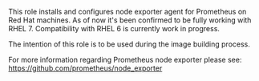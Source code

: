 This role installs and configures node exporter agent for Prometheus on Red Hat machines. As of now it's been confirmed to be fully  working with RHEL 7. Compatibility with RHEL 6 is currently work in progress.  

The intention of this role is to be used during the image building process.

For more information regarding Prometheus node exporter please see: https://github.com/prometheus/node_exporter
